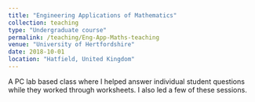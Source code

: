 ```yaml
---
title: "Engineering Applications of Mathematics"
collection: teaching
type: "Undergraduate course"
permalink: /teaching/Eng-App-Maths-teaching
venue: "University of Hertfordshire"
date: 2018-10-01
location: "Hatfield, United Kingdom"
---
```


A PC lab based class where I helped answer individual student questions while they worked through worksheets. I also led a few of these sessions.
